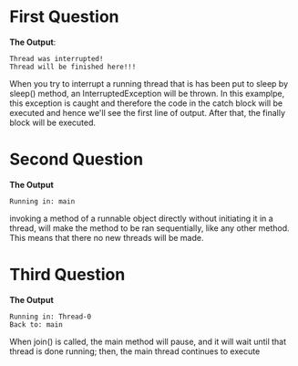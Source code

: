 # First Question

**The Output**: 

    Thread was interrupted!
    Thread will be finished here!!!

When you try to interrupt a running thread that is has been put to sleep by sleep() method, an InterruptedException will be thrown. In this examplpe, this exception is caught and therefore the code in the catch block will be executed and hence we'll see the first line of output. After that, the finally block will be executed.

# Second Question

**The Output**

    Running in: main

invoking a method of a runnable object directly without initiating it in a thread, will make the method to be ran sequentially, like any other method. This means that there no new threads will be made.

# Third Question

**The Output**

    Running in: Thread-0
    Back to: main

When join() is called, the main method will pause, and it will wait until that thread is done running; then, the main thread continues to execute